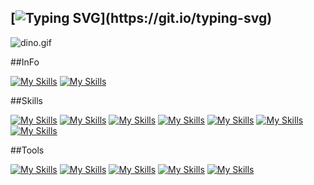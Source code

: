 ## [![Typing SVG](https://readme-typing-svg.demolab.com?font=Fira+Code&weight=600&size=25&pause=1000&color=2EF724&center=true&vCenter=true&width=435&lines=There's+no+end+in+learning.;There's+no+end+in+develop.)](https://git.io/typing-svg)

<img alt="dino.gif" src="https://github.com/saadeghi/saadeghi/blob/master/dino.gif?raw=true" data-hpc="true" class="Box-sc-g0xbh4-0 fzFXnm">

##InFo

[![My Skills](https://skillicons.dev/icons?i=instagram)](https://instagram.com/jongz1009)
[![My Skills](https://skillicons.dev/icons?i=discord)](https://discord.gg/YqAG7FN3n5)

##Skills

[![My Skills](https://skillicons.dev/icons?i=kotlin)](https://skillicons.dev)
[![My Skills](https://skillicons.dev/icons?i=java)](https://skillicons.dev)
[![My Skills](https://skillicons.dev/icons?i=c)](https://skillicons.dev)
[![My Skills](https://skillicons.dev/icons?i=cpp)](https://skillicons.dev)
[![My Skills](https://skillicons.dev/icons?i=dart)](https://skillicons.dev)
[![My Skills](https://skillicons.dev/icons?i=nodejs)](https://skillicons.dev)
[![My Skills](https://skillicons.dev/icons?i=docker)](https://skillicons.dev)

##Tools

[![My Skills](https://skillicons.dev/icons?i=androidstudio)](https://skillicons.dev)
[![My Skills](https://skillicons.dev/icons?i=flutter)](https://skillicons.dev)
[![My Skills](https://skillicons.dev/icons?i=firebase)](https://skillicons.dev)
[![My Skills](https://skillicons.dev/icons?i=github)](https://skillicons.dev)
[![My Skills](https://skillicons.dev/icons?i=vscode)](https://skillicons.dev)

<!--
**william00kim/william00kim** is a ✨ _special_ ✨ repository because its `README.md` (this file) appears on your GitHub profile.

Here are some ideas to get you started:

- 🔭 I’m currently working on ...
- 🌱 I’m currently learning ...
- 👯 I’m looking to collaborate on ...
- 🤔 I’m looking for help with ...
- 💬 Ask me about ...
- 📫 How to reach me: ...
- 😄 Pronouns: ...
- ⚡ Fun fact: ...
-->




